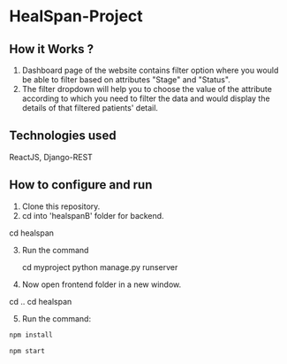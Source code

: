 # HealSpan-Project

## How it Works ?
1. Dashboard page of the website contains filter option where you would be able to filter based on attributes "Stage" and "Status".
2. The filter dropdown will help you to choose the value of the attribute according to which you need to filter the data and would display the details of that filtered patients' detail.

## Technologies used
ReactJS, Django-REST

## How to configure and run
1. Clone this repository.
2. cd into 'healspanB' folder for backend.

cd healspan

3. Run the command
   
   cd myproject
   python manage.py runserver

4. Now open frontend folder in a new window.

cd ..
cd healspan

5. Run the command:
```bash
npm install
```
```bash
npm start
```

